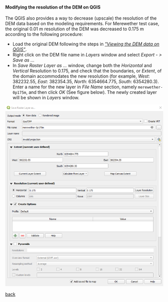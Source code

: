 #### Modifying the resolution of the DEM on QGIS

The QGIS also provides a way to decrease (upscale) the resolution of the DEM data based on the modeling requirements. For Merewether test case, the original 0.01 m resolution of the DEM was decreased to 0.175 m according to the following procedure:  
-	Load the original DEM following the steps in [_"Viewing the DEM data on QGIS"_](/Merewether2-1.md).
- Right click on the DEM file name in *Layers* window and select *Export - > Save as …*
-	In *Save Raster Layer as …* window, change both the *Horizontal* and *Vertical* Resolution to 0.175, and check that the boundaries, or *Extent*, of the domain accommodates the new resolution (for example, *West*: 382232.55, *East*: 382354.35, *North*: 6354664.775, *South*: 6354280.3). Enter a name for the new layer in *File Name* section, namely `merewether-0p175m`, and then click *OK* (See figure below). The newly created layer will be shown in *Layers* window.

![image](/Figures/mer5.png)

[back](/Merewether2.md)
